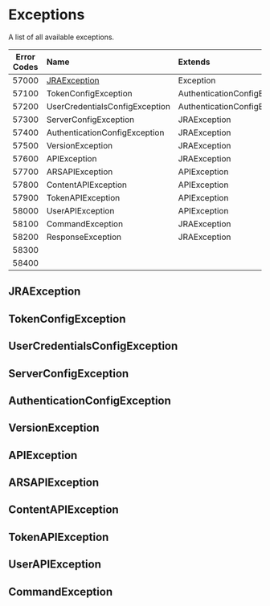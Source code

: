 # Exceptions

A list of all available exceptions.

| Error Codes | Name                           | Extends                       | Behaviors               |
|:-----------:|:-------------------------------|:------------------------------|:------------------------|
| 57000       | [JRAException](JRAException)   | Exception                     |                         |
| 57100       | TokenConfigException           | AuthenticationConfigException |                         |
| 57200       | UserCredentialsConfigException | AuthenticationConfigException |                         |
| 57300       | ServerConfigException          | JRAException                  |                         |
| 57400       | AuthenticationConfigException  | JRAException                  |                         |
| 57500       | VersionException               | JRAException                  |                         |
| 57600       | APIException                   | JRAException                  |                         |
| 57700       | ARSAPIException                | APIException                  |                         |
| 57800       | ContentAPIException            | APIException                  |                         |
| 57900       | TokenAPIException              | APIException                  |                         |
| 58000       | UserAPIException               | APIException                  |                         |
| 58100       | CommandException               | JRAException                  |                         |
| 58200       | ResponseException              | JRAException                  |                         |
| 58300       |                                |                               |                         |
| 58400       |                                |                               |                         |


## JRAException

## TokenConfigException

## UserCredentialsConfigException

## ServerConfigException

## AuthenticationConfigException

## VersionException

## APIException

## ARSAPIException

## ContentAPIException

## TokenAPIException

## UserAPIException

## CommandException
